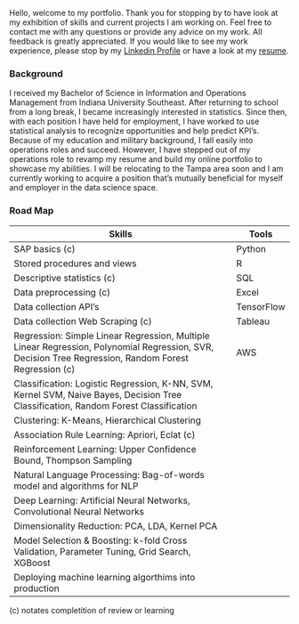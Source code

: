 Hello, welcome to my portfolio. Thank you for stopping by to have look at my exhibition of skills and current projects I am working on. Feel free to contact me with any questions or provide any advice on my work. All feedback is greatly appreciated. If you would like to see my work experience, please stop by my [Linkedin Profile](https://linkedin.com/in/tyecable) or have a look at my [resume](https://s3.amazonaws.com/tc-personal18/TyeCableResume.pdf).

### Background

I received my Bachelor of Science in Information and Operations Management from Indiana University Southeast. After returning to school from a long break, I became increasingly interested in statistics. Since then, with each position I have held for employment, I have worked to use statistical analysis to recognize opportunities and help predict KPI’s. Because of my education and military background, I fall easily into operations roles and succeed.  However, I have stepped out of my operations role to revamp my resume and build my online portfolio to showcase my abilities. I will be relocating to the Tampa area soon and I am currently working to acquire a position that’s mutually beneficial for myself and employer in the data science space. 

### Road Map 
Skills | Tools
--- | ---
SAP basics (c)	|	Python 
Stored procedures and views	|	R 
Descriptive statistics (c)	|	SQL 
Data preprocessing (c)	|	Excel 
Data collection API’s	|	TensorFlow
Data collection Web Scraping (c)	|	Tableau 
Regression: Simple Linear Regression, Multiple Linear Regression, Polynomial Regression, SVR, Decision Tree Regression, Random Forest Regression (c)	|	AWS 
Classification: Logistic Regression, K-NN, SVM, Kernel SVM, Naive Bayes, Decision Tree Classification, Random Forest Classification	|	
Clustering: K-Means, Hierarchical Clustering	|	
Association Rule Learning: Apriori, Eclat (c)	|	
Reinforcement Learning: Upper Confidence Bound, Thompson Sampling	|	
Natural Language Processing: Bag-of-words model and algorithms for NLP	|	
Deep Learning: Artificial Neural Networks, Convolutional Neural Networks	|	
Dimensionality Reduction: PCA, LDA, Kernel PCA	|	
Model Selection & Boosting: k-fold Cross Validation, Parameter Tuning, Grid Search, XGBoost	|	
Deploying machine learning algorthims into production	|	

(c) notates completition of review or learning
